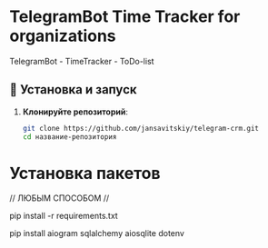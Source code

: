 # TelegramBot Time Tracker for organizations
TelegramBot - TimeTracker - ToDo-list



## 🚀 Установка и запуск

1. **Клонируйте репозиторий**:
   ```bash
   git clone https://github.com/jansavitskiy/telegram-crm.git
   cd название-репозитория


# Установка пакетов

// ЛЮБЫМ СПОСОБОМ //

pip install -r requirements.txt

pip install aiogram sqlalchemy aiosqlite dotenv
